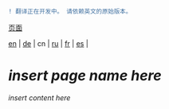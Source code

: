 ```diff
! 翻译正在开发中。 请依赖英文的原始版本。
```

[页面](https://github.com/syncloud/docs/blob/master/cn/index.md#页面)

[en](https://github.com/syncloud/platform/wiki/Diaspora) | 
[de](https://github.com/syncloud/docs/blob/master/de/content/Diaspora.md) | 
cn | 
[ru](https://github.com/syncloud/docs/blob/master/ru/content/Diaspora.md) | 
[fr](https://github.com/syncloud/docs/blob/master/fr/content/Diaspora.md) | 
[es](https://github.com/syncloud/docs/blob/master/es/content/Diaspora.md) | 

# *insert page name here*

*insert content here*
